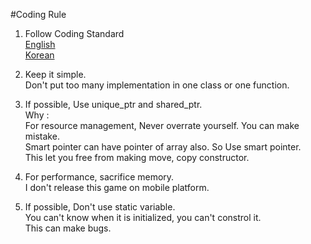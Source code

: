#Coding Rule

1. Follow Coding Standard   
[English](https://docs.google.com/document/d/1cT8EPgMXe0eopeHvwuFmbHG4TJr5kUmcovkr5irQZmo/edit)   
[Korean](https://docs.popekim.com/ko/coding-standards/cpp)   

2. Keep it simple.   
Don't put too many implementation in one class or one function.   

3. If possible, Use unique_ptr and shared_ptr.    
Why :   
For resource management, Never overrate yourself. You can make mistake.    
Smart pointer can have pointer of array also. So Use smart pointer.    
This let you free from making move, copy constructor.   

4. For performance, sacrifice memory.   
I don't release this game on mobile platform.   

5. If possible, Don't use static variable.   
You can't know when it is initialized, you can't constrol it.   
This can make bugs.   

